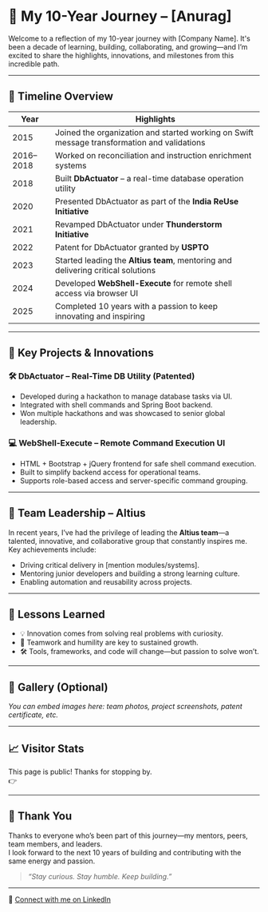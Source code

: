 # 🎉 My 10-Year Journey – [Anurag]

Welcome to a reflection of my 10-year journey with [Company Name]. It's been a decade of learning, building, collaborating, and growing—and I’m excited to share the highlights, innovations, and milestones from this incredible path.

---

## 📅 Timeline Overview

| Year | Highlights |
|------|------------|
| 2015 | Joined the organization and started working on Swift message transformation and validations |
| 2016–2018 | Worked on reconciliation and instruction enrichment systems |
| 2018 | Built **DbActuator** – a real-time database operation utility |
| 2020 | Presented DbActuator as part of the **India ReUse Initiative** |
| 2021 | Revamped DbActuator under **Thunderstorm Initiative** |
| 2022 | Patent for DbActuator granted by **USPTO** |
| 2023 | Started leading the **Altius team**, mentoring and delivering critical solutions |
| 2024 | Developed **WebShell-Execute** for remote shell access via browser UI |
| 2025 | Completed 10 years with a passion to keep innovating and inspiring |

---

## 🚀 Key Projects & Innovations

### 🛠️ DbActuator – Real-Time DB Utility (Patented)
- Developed during a hackathon to manage database tasks via UI.
- Integrated with shell commands and Spring Boot backend.
- Won multiple hackathons and was showcased to senior global leadership.

### 💻 WebShell-Execute – Remote Command Execution UI
- HTML + Bootstrap + jQuery frontend for safe shell command execution.
- Built to simplify backend access for operational teams.
- Supports role-based access and server-specific command grouping.

---

## 🤝 Team Leadership – Altius

In recent years, I’ve had the privilege of leading the **Altius team**—a talented, innovative, and collaborative group that constantly inspires me.  
Key achievements include:
- Driving critical delivery in [mention modules/systems].
- Mentoring junior developers and building a strong learning culture.
- Enabling automation and reusability across projects.

---

## 🧠 Lessons Learned

- 💡 Innovation comes from solving real problems with curiosity.
- 🤝 Teamwork and humility are key to sustained growth.
- 🛠️ Tools, frameworks, and code will change—but passion to solve won’t.

---

## 📸 Gallery (Optional)

*You can embed images here: team photos, project screenshots, patent certificate, etc.*

---

## 📈 Visitor Stats

This page is public! Thanks for stopping by.  
👉 <script src="https://cdn.counter.dev/script.js" data-id="5ded38b2-b026-416e-bc84-6e9bde54a937" data-utcoffset="6"></script>

---

## 🙏 Thank You

Thanks to everyone who’s been part of this journey—my mentors, peers, team members, and leaders.  
I look forward to the next 10 years of building and contributing with the same energy and passion.

> *“Stay curious. Stay humble. Keep building.”*

---

🔗 [Connect with me on LinkedIn](https://www.linkedin.com/in/your-profile)  

